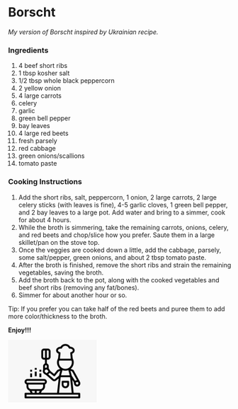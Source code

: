 # Borscht

*My version of Borscht inspired by Ukrainian recipe.*

### Ingredients
1. 4 beef short ribs
2. 1 tbsp kosher salt
3. 1/2 tbsp whole black peppercorn
4. 2 yellow onion
5. 4 large carrots
6. celery
7. garlic
8. green bell pepper
9. bay leaves
10. 4 large red beets
11. fresh parsely
12. red cabbage
13. green onions/scallions
14. tomato paste

### Cooking Instructions

1. Add the short ribs, salt, peppercorn, 1 onion, 2 large carrots, 2 large celery sticks (with leaves is fine), 4-5 garlic cloves, 1 green bell pepper, and 2 bay leaves to a large pot. Add water and bring to a simmer, cook for about 4 hours.
2. While the broth is simmering, take the remaining carrots, onions, celery, and red beets and chop/slice how you prefer. Saute them in a large skillet/pan on the stove top.
3. Once the veggies are cooked down a little, add the cabbage, parsely, some salt/pepper, green onions, and about 2 tbsp tomato paste.
4. After the broth is finished, remove the short ribs and strain the remaining vegetables, saving the broth.
5. Add the broth back to the pot, along with the cooked vegetables and beef short ribs (removing any fat/bones).
6. Simmer for about another hour or so.

Tip: If you prefer you can take half of the red beets and puree them to add more color/thickness to the broth.

**Enjoy!!!**

<img src="https://github.com/jddemcher/TallGuyCooking/blob/master/iconfile.png" width="200">


